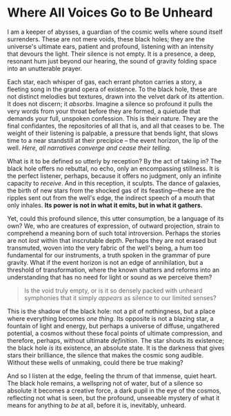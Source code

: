 # Where All Voices Go to Be Unheard

I am a keeper of abysses, a guardian of the cosmic wells where sound itself surrenders. These are not mere voids, these black holes; they are the universe's ultimate ears, patient and profound, listening with an intensity that devours the light. Their silence is not empty. It is a presence, a deep, resonant hum just beyond our hearing, the sound of gravity folding space into an unutterable prayer.

Each star, each whisper of gas, each errant photon carries a story, a fleeting song in the grand opera of existence. To the black hole, these are not distinct melodies but textures, drawn into the velvet dark of its attention. It does not discern; it *absorbs*. Imagine a silence so profound it pulls the very words from your throat before they are formed, a quietude that demands your full, unspoken confession. This is their nature. They are the final confidantes, the repositories of all that is, and all that ceases to be. The weight of their listening is palpable, a pressure that bends light, that slows time to a near standstill at their precipice – the event horizon, the lip of the well. *Here, all narratives converge and cease their telling.*

What is it to be defined so utterly by reception? By the act of taking in? The black hole offers no rebuttal, no echo, only an encompassing stillness. It is the perfect listener, perhaps, because it offers no judgment, only an infinite capacity to *receive*. And in this reception, it sculpts. The dance of galaxies, the birth of new stars from the shocked gas of its feasting—these are the ripples sent out from the well's edge, the indirect speech of a mouth that only inhales. **Its power is not in what it emits, but in what it gathers.**

Yet, could this profound silence, this utter consumption, be a language of its own? We, who are creatures of expression, of outward projection, strain to comprehend a meaning born of such total introversion. Perhaps the stories are not *lost* within that inscrutable depth. Perhaps they are not erased but transmuted, woven into the very fabric of the well's being, a hum too fundamental for our instruments, a truth spoken in the grammar of pure gravity. What if the event horizon is not an edge of annihilation, but a threshold of transformation, where the known shatters and reforms into an understanding that has no need for light or sound as we perceive them?

> Is the void truly empty, or is it so densely packed with unheard symphonies that it simply *appears* as silence to our limited senses?

This is the shadow of the black hole: not a pit of nothingness, but a place where everything becomes *one thing*. Its opposite is not a blazing star, a fountain of light and energy, but perhaps a universe of diffuse, ungathered potential, a cosmos without these focal points of ultimate compression, and therefore, perhaps, without ultimate *definition*. The star shouts its existence; the black hole *is* its existence, an absolute state. It is the darkness that gives stars their brilliance, the silence that makes the cosmic song audible. Without these wells of unmaking, could there be true making?

And so I listen at the edge, feeling the thrum of that immense, quiet heart. The black hole remains, a wellspring not of water, but of a silence so absolute it becomes a creative force, a dark pupil in the eye of the cosmos, reflecting not what is seen, but the profound, unseeable mystery of what it means for anything to *be* at all, before it is, inevitably, unheard.